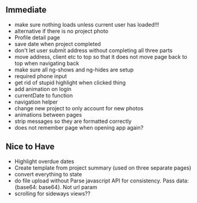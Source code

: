 ## Immediate

- make sure nothing loads unless current user has loaded!!!
- alternative if there is no project photo
- Profile detail page
- save date when project completed
- don't let user submit address without completing all three parts
- move address, client etc to top so that it does not move page back to top when navigating back
- make sure all ng-shows and ng-hides are setup
- required phone input
- get rid of stupid highlight when clicked thing
- add animation on login
- currentDate to function
- navigation helper
- change new project to only account for new photos
- animations between pages
- strip messages so they are formatted correctly
- does not remember page when opening app again?

## Nice to Have

- Highlight overdue dates
- Create template from project summary (used on three separate pages)
- convert everything to state
- do file upload without Parse javascript API for consistency. Pass data: {base64: base64}. Not url param
- scrolling for sideways views??
